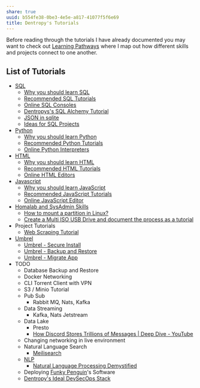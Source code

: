 ```yaml
---
share: true
uuid: b554fe38-0be3-4e5e-a817-41077f5f6e69
title: Dentropy's Tutorials
---
```

Before reading through the tutorials I have already documented you may want to check out [Learning Pathways](/10708552-def9-4391-9126-8a4f53cb5e00) where I map out how different skills and projects connect to one another.

## List of Tutorials

* [SQL](/9bf437f1-b997-4df7-9cb5-d1dcb65fb892)
	* [Why you should learn SQL](/d0531e52-f4bb-4dd1-ac6f-6d188a4d3be6)
	* [Recommended SQL Tutorials](/812dc6f0-a6db-4fd6-9bd2-707d8a0483f5)
	* [Online SQL Consoles](/72122562-a2c3-4a1f-913b-ce02ab0c276b)
	* [Dentropys's SQL Alchemy Tutorial](/34aa710f-0d0e-4098-88aa-e0b554a2298e)
	* [JSON in sqlite](/b1112011-a44d-4764-bff7-21b74dc2e57c)
	* [Ideas for SQL Projects](/bc09af66-30fa-481e-ba9b-b5cb7ac469d8)
* [Python](/80428ac9-197a-4c70-9230-119cf9079782)
	* [Why you should learn Python](/74ed05f7-5fb9-4faa-b6b9-fd8dfe24907e)
	* [Recommended Python Tutorials](/50fb7356-1b5d-4c8a-81c9-a0adcd9c5b2d)
	* [Online Python Interpreters](/fd372b7b-3dd1-4760-b25c-87c84dd91c5a)
* [HTML](/272babbb-b019-4290-941a-01ae25d07fe1)
	* [Why you should learn HTML](/7e8c26c2-22d4-4d7c-9bdf-5f38b7815f85)
	* [Recommended HTML Tutorials](/8b4e3a9a-b83c-49c9-96f6-c39682365471)
	* [Online HTML Editors](/1b1b313e-4530-432c-9aff-bbfce704e774)
* [Javascript](/e4f5fb54-c63f-4567-851b-e61a4a58037d)
	* [Why you should learn JavaScript](/55c52cc9-ff22-4a73-afbc-4a2b953537a7)
	* [Recommended JavaScript Tutorials](/e333e392-4ae0-4419-b401-6d09929f38f9)
	* [Online JavaScript Editor](/6d792e32-10bb-46f5-b214-fe7dedacfbb4)
* [Homalab and SysAdmin Skills](/29d7fc31-bf16-4efb-90b2-58dae5c546e3)
	* [How to mount a partition in Linux?](/undefined)
	* [Create a Multi ISO USB Drive and document the process as a tutorial](/69a15b0e-608e-4f59-ba71-a4b159ca12a0)
* Project Tutorials
	* [Web Scraping Tutorial](/83ffe54f-3356-44ae-9d1a-878ef448fb57)
* [Umbrel](/60722662-eccc-443d-af35-af0ee02d1c9c)
	* [Umbrel - Secure Install](/c14c9c80-6039-4bf8-bb72-0afbaceb08ea)
	* [Umbrel - Backup and Restore](/92aa8e61-712a-414d-95c1-7b9ff98c2f98)
	* [Umbrel - Migrate App](/06913657-30a0-4e59-98b1-42371710dafb)
* TODO
	* Database Backup and Restore
	* Docker Networking
	* CLI Torrent Client with VPN
	* S3 / Minio Tutorial
	* Pub Sub
		* Rabbit MQ, Nats, Kafka
	* Data Streaming
		* Kafka, Nats Jetstream
	* Data Lake
		* Presto
		* [How Discord Stores Trillions of Messages | Deep Dive - YouTube](https://www.youtube.com/watch?v=xynXjChKkJc)
	* Changing networking in live environment
	* Natural Language Search
		* [Meilisearch](/91735b8b-9efc-4e78-97ab-254ee418a01e)
	* [NLP](/5cd22bfe-14f1-4724-9560-95a24b8cb849)
		* [Natural Language Processing Demystified](https://www.nlpdemystified.org/)
	* Deploying [Funky Penguin](/undefined)'s Software
	* [Dentropy's Ideal DevSecOps Stack](/406a13ea-5f64-440a-b454-6b43afe9e0d5)